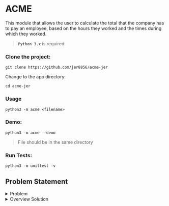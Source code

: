 # ACME

This module that allows the user to calculate the total that the company has to pay an employee, based on the hours they worked and the times during which they worked.

> **`Python 3.x`** is required.

### Clone the project:

```
git clone https://github.com/jer8856/acme-jer
```

Change to the app directory:

```
cd acme-jer
```
### Usage

    python3 -m acme <filename>

### Demo:
    python3 -m acme --demo
> File should be in the same directory

### Run Tests:
    python3 -m unittest -v
    
    

## Problem Statement
<details>
  <summary>Problem</summary>
  
The company ACME offers their employees the flexibility to work the hours they want. They will pay for the hours worked based on the day of the week and time of day, according to the following table:

| Monday - Friday      | Saturday and Sunday  |
|----------------------|----------------------|
| 00:01 - 09:00 25 USD | 00:01 - 09:00 30 USD |
| 09:01 - 18:00 15 USD | 09:01 - 18:00 20 USD |
| 18:01 - 00:00 20 USD | 18:01 - 00:00 25 USD |

The goal of this exercise is to calculate the total that the company has to pay an employee, based on the hours they worked and the times during which they worked. The following abbreviations will be used for entering data:

| Monday  | Tuesday | Wednesday | Thursday | Friday | Saturday | Sunday |
|--------|---------|-----------|----------|--------|----------|--------|
| MO     | TU      | WE        | TH       | FR     | SA       | SU     |

**Input:** the name of an employee and the schedule they worked, indicating the time and hours. This should be a .txt file with at least five sets of data. You can include the data from our two examples below.

**Output:** indicate how much the employee has to be paid

For example:

| Case       | Case 1                                                                     | Case 2                                           |
|------------|----------------------------------------------------------------------------|--------------------------------------------------|
| **Input**  | RENE=MO10:00-12:00,TU10:00-12:00,TH01:00-03:00,SA14:00-18:00,SU20:00-21:00 | ASTRID=MO10:00-12:00,TH12:00-14:00,SU20:00-21:00 |
| **Output** | The amount to pay RENE is: 215 USD                                         | The amount to pay ASTRID is: 85 USD              |
</details>


<details><summary>Overview Solution</summary>
I started setting up the environment, then I decided to use python as the programming language to develop `acme`. After that I created a simple UML class with will be continuing redefining till get the last one presented below.
    
![UML-class case](https://lucid.app/publicSegments/view/a4bb0aae-d9fd-4322-a407-309d9ff6e801/image.png)
This UML was created using  [lucid.app](https://lucid.app)

After deciding what will be the architecture of the project. I defined the structure as the following:
```
acme-jer
|____acme
|     | __init__.py
│     │ __main__.py
|     | daytimeclass.py
|     | employeeclass.py
|     | paymentclass.py
|     | helpers.py
|
|___sample
|     |_ sample.txt
|
|__tests
|     | __init__.py
|     | test_DayTime.py
|     | test_Employee.py
|     | test_integ.py
|     | test_Payment.py
|
|__README.md
|__requirements.txt
|__setup.py
|__License
```
   
The next step were refine classes as well as functions and integrated funcionality. For development process schedule I use ActiveCollab and Github, the last one as required.
